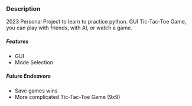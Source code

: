 ### Description
2023 Personal Project to learn to practice python.
GUI Tic-Tac-Toe Game, you can play with friends, with AI, or watch a game.

##### Features
- GUI
- Mode Selection

##### Future Endeavors
- Save games wins
- More complicated Tic-Tac-Toe Game (9x9)
